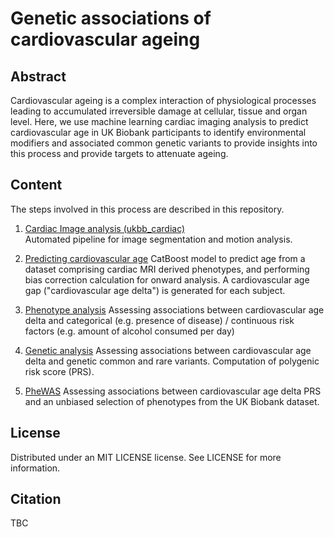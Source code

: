 # Genetic associations of cardiovascular ageing

## Abstract
Cardiovascular ageing is a complex interaction of physiological processes leading to accumulated irreversible damage at cellular, tissue and organ level. Here, we use machine learning cardiac imaging analysis to predict cardiovascular age in UK Biobank participants to identify environmental modifiers and associated common genetic variants to provide insights into this process and provide targets to attenuate ageing. 

## Content

The steps involved in this process are described in this repository.

1. [Cardiac Image analysis (ukbb_cardiac)](https://github.com/baiwenjia/ukbb_cardiac)   
Automated pipeline for image segmentation and motion analysis.

2. [Predicting cardiovascular age](https://github.com/ImperialCollegeLondon/cardiovascular_ageing/tree/main/predicting%20cardiac%20age)
CatBoost model to predict age from a dataset comprising cardiac MRI derived phenotypes, and performing bias correction calculation for onward analysis. A cardiovascular age gap ("cardiovascular age delta") is generated for each subject. 

3. [Phenotype analysis](https://github.com/ImperialCollegeLondon/cardiovascular_ageing/tree/main/phenotype%20analysis)
Assessing associations between cardiovascular age delta and categorical (e.g. presence of disease) / continuous risk factors (e.g. amount of alcohol consumed per day) 

4. [Genetic analysis](https://github.com/ImperialCollegeLondon/cardiovascular_ageing/tree/main/genetic%20analysis) 
Assessing associations between cardiovascular age delta and genetic common and rare variants. Computation of polygenic risk score (PRS). 

5. [PheWAS](https://github.com/ImperialCollegeLondon/cardiovascular_ageing/tree/main/PheWAS)
Assessing associations between cardiovascular age delta PRS and an unbiased selection of phenotypes from the UK Biobank dataset. 

## License
Distributed under an MIT LICENSE license. See LICENSE for more information.

## Citation
TBC
